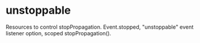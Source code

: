 # unstoppable
Resources to control stopPropagation. Event.stopped, "unstoppable" event listener option, scoped stopPropagation().
